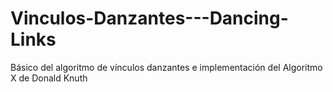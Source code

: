 # Vinculos-Danzantes---Dancing-Links
Básico del algoritmo de vínculos danzantes e implementación del Algoritmo X de Donald Knuth
